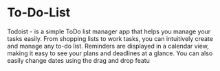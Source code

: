 # To-Do-List

Todoist - is a simple ToDo list manager app that helps you manage your tasks easily. 
From shopping lists to work tasks, you can intuitively create and manage any to-do list. 
Reminders are displayed in a calendar view, making it easy to see your plans and deadlines at a glance. 
You can also easily change dates using the drag and drop featu
